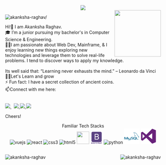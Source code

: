 <div align="center">
<img src="https://user-images.githubusercontent.com/42115530/92640221-9728ca00-f2fa-11ea-8994-c72b26e937de.gif" align="center"/>
</div>
<img align ="right" src = "https://i.imgur.com/w4pKOQi.jpg" width="150" height="150">
<p align="left"> <img src=https://komarev.com/ghpvc/?username=akanksha-raghav alt=akanksha-raghav/></p>
Hi!👋 I am Akanksha Raghav.<br>
🎓 I’m a junior pursuing my bachelor's in Computer Science & Engineering.<br/>
👩‍💻I am passionate about Web Dev, Mainframe, & I enjoy learning new things exploring new technologies and leverage them to solve real-life problems. I tend to discover ways to apply my knowledge.<br /><br>
Its well said that:
“Learning never exhausts the mind.” – Leonardo da Vinci <br />
👨‍💻Let's Learn and grow<br />
⚡ Fun fact: I have a secret collection of ancient coins. <br />
 📫Connect with me here:<br />
 <br />
 <p>
  <a href="https://www.linkedin.com/in/akanksha-raghav-386938188/">
    <img src="https://img.shields.io/badge/akanksha-raghav-386938188?style=flat&logo=linkedin">
  </a> &nbsp; 
  <a href="https://twitter.com/AkankshaRaghav9">
    <img src="https://img.shields.io/badge/@AkankshaRaghav9-30302f?style=flat&logo=twitter">
  </a>
 <a href="https://medium.com/@akanksharaghav">
    <img src="https://img.shields.io/badge/akanksharaghav-30302f?style=flat&logo=medium">
  </a>
 <a href="https://dev.to/akanksha15">
    <img src="https://img.shields.io/badge/akanksha15-30302f?style=flat&logo=dev.to">
  </a>
</p>

Cheers!
<p align="center">Familiar Tech Stacks <br />
 <img src =https://icongr.am/devicon/vuejs-original-wordmark.svg?size=128&color=currentColor alt = vuejs width="40" height ="40">
 <img src=https://icongr.am/devicon/react-original.svg?size=128&color=currentColor alt=react width="40" height="40"/> 
 <img src=https://icongr.am/devicon/css3-original.svg?size=128&color=currentColor alt=css3 width="40" height="40"/> 
 <img src=https://icongr.am/devicon/html5-original.svg?size=128&color=currentColor alt=html5 width="40" height="40"/> 
 <img src=https://icongr.am/devicon/javascript-original.svg?size=128&color=currentColor width="40" height="40"/> 
 <img src=https://raw.githubusercontent.com/devicons/devicon/master/icons/bootstrap/bootstrap-plain-wordmark.svg alt=Bootstrap width="40" height="40"/> 
 <img src=https://icongr.am/devicon/python-original.svg?size=128&color=currentColor alt=python width="50" height="50"/>
 <img src=https://raw.githubusercontent.com/devicons/devicon/master/icons/mysql/mysql-plain-wordmark.svg alt=mysql width="50" height="50"/> 
 <img src=https://raw.githubusercontent.com/devicons/devicon/master/icons/visualstudio/visualstudio-plain.svg alt=vs-code width="50" height="50"/></p>
<br />
<img align="right" src="https://github-readme-stats.vercel.app/api?username=akanksha-raghav&show_icons=true" alt="akanksha-raghav" />
<img align="left" src="https://github-readme-stats.vercel.app/api/top-langs/?username=akanksha-raghav&theme=tokyonight" alt="akanksha-raghav" />
